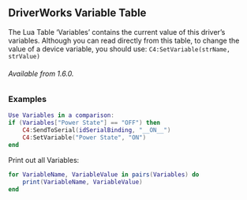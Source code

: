 ## DriverWorks Variable Table

The Lua Table ‘Variables’ contains the current value of this driver’s variables.  Although you can read directly from this table, to change the value of a device variable, you should use: `C4:SetVariable(strName, strValue)`

###### Available from 1.6.0.


### Examples

```lua
Use Variables in a comparison:
if (Variables["Power State"] == "OFF") then
    C4:SendToSerial(idSerialBinding, "__ON__")
    C4:SetVariable("Power State", "ON")
end
```

Print out all Variables:

```lua
for VariableName, VariableValue in pairs(Variables) do 
    print(VariableName, VariableValue) 
end
```

